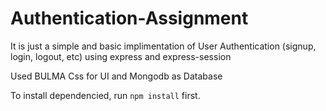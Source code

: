 # Authentication-Assignment

It is just a simple and basic implimentation of User Authentication (signup, login, logout, etc) using express and express-session


Used BULMA Css for UI
and Mongodb as Database

To install dependencied, run `npm install` first.
